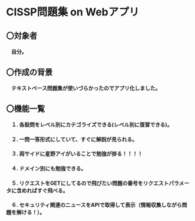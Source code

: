 # CISSP問題集 on Webアプリ

## 〇対象者
#### 　自分。

## 〇作成の背景
#### 　テキストベース問題集が使いづらかったのでアプリ化しました。 

## 〇機能一覧
#### 　１. 各設問をレベル別にカテゴライズできる(レベル別に復習できる)。
#### 　２. 一問一答形式にしていて、すぐに解説が見られる。
#### 　３. 両サイドに星野アイがいることで勉強が捗る！！！！
#### 　４. ドメイン別にも勉強できる。
#### 　５. リクエストをGETにしてるので飛びたい問題の番号をリクエストパラメータに含めればすぐ飛べる。
#### 　６. セキュリティ関連のニュースをAPIで取得して表示（情報収集しながら問題を解ける！）。
